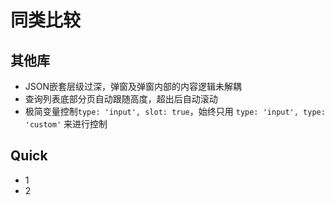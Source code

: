 # 同类比较

## 其他库

- JSON嵌套层级过深，弹窗及弹窗内部的内容逻辑未解耦
- 查询列表底部分页自动跟随高度，超出后自动滚动
- 极简变量控制`type: 'input', slot: true`，始终只用 `type: 'input', type: 'custom'` 来进行控制

## Quick

- 1 
- 2
